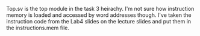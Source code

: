 Top.sv is the top module in the task 3 heirachy. I'm not sure how instruction memory is loaded and accessed by word addresses though. I've taken the instruction code from the Lab4 slides on the lecture slides and put them in the instructions.mem file.

